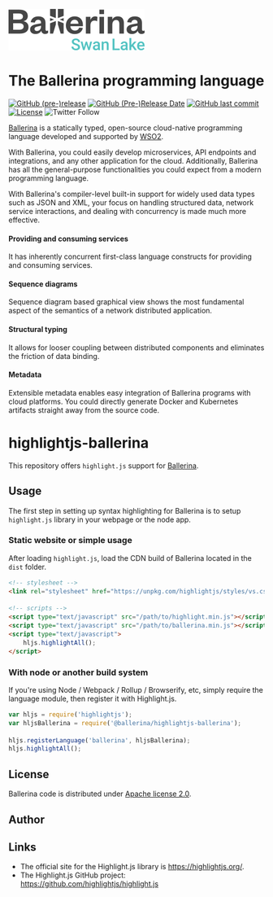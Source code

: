 ![](./ballerina-swan-lake-logo.svg)

# The Ballerina programming language

[![GitHub (pre-)release](https://img.shields.io/github/release/ballerina-platform/ballerina-lang/all.svg)](https://github.com/ballerina-platform/ballerina-lang/releases)
[![GitHub (Pre-)Release Date](https://img.shields.io/github/release-date-pre/ballerina-platform/ballerina-lang.svg)](https://github.com/ballerina-platform/ballerina-lang/releases)
[![GitHub last commit](https://img.shields.io/github/last-commit/ballerina-platform/ballerina-lang.svg)](https://github.com/ballerina-platform/ballerina-lang/commits/master)
[![License](https://img.shields.io/badge/License-Apache%202.0-blue.svg)](https://opensource.org/licenses/Apache-2.0)
![Twitter Follow](https://img.shields.io/twitter/follow/ballerinalang?style=social)

[Ballerina](https://ballerina.io/) is a statically typed, open-source cloud-native programming language developed
and supported by [WSO2](https://wso2.com/).

With Ballerina, you could easily develop microservices, API endpoints and integrations,
and any other application for the cloud. Additionally, Ballerina has all the general-purpose
functionalities you could expect from a modern programming language.

With Ballerina's compiler-level built-in support for widely used data types such
as JSON and XML, your focus on handling structured data, network service interactions,
and dealing with concurrency is made much more effective.

#### Providing and consuming services
It has inherently concurrent first-class language constructs for providing and consuming services.

#### Sequence diagrams
Sequence diagram based graphical view shows the most fundamental aspect of the semantics of a network distributed application.

#### Structural typing
It allows for looser coupling between distributed components and eliminates the friction of data binding.

#### Metadata
Extensible metadata enables easy integration of Ballerina programs with cloud platforms.
You could directly generate Docker and Kubernetes artifacts straight away from
the source code.

# highlightjs-ballerina

This repository offers `highlight.js` support for [Ballerina](https://ballerina.io).

## Usage

The first step in setting up syntax highlighting for Ballerina is to setup `highlight.js` library in your webpage or the node app.

### Static website or simple usage

After loading `highlight.js`, load the CDN build of Ballerina located in the `dist` folder.

```html
<!-- stylesheet -->
<link rel="stylesheet" href="https://unpkg.com/highlightjs/styles/vs.css" />

<!-- scripts -->
<script type="text/javascript" src="/path/to/highlight.min.js"></script>
<script type="text/javascript" src="/path/to/ballerina.min.js"></script>
<script type="text/javascript">
	hljs.highlightAll();
</script>
```

### With node or another build system

If you're using Node / Webpack / Rollup / Browserify, etc, simply require the language module, then register it with Highlight.js.

```js
var hljs = require('highlightjs');
var hljsBallerina = require('@ballerina/highlightjs-ballerina');

hljs.registerLanguage('ballerina', hljsBallerina);
hljs.highlightAll();
```

## License

Ballerina code is distributed under [Apache license 2.0](https://github.com/ballerina-platform/ballerina-lang/blob/master/LICENSE).

## Author



## Links

- The official site for the Highlight.js library is <https://highlightjs.org/>.
- The Highlight.js GitHub project: <https://github.com/highlightjs/highlight.js>